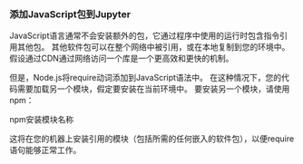 ### 添加JavaScript包到Jupyter

JavaScript语言通常不会安装额外的包，它通过程序中使用的运行时包含指令引用其他包。 其他软件包可以在整个网络中被引用，或在本地复制到您的环境中。 假设通过CDN通过网络访问一个库是一个更高效和更快的机制。

但是，Node.js将require动词添加到JavaScript语法中。 在这种情况下，您的代码需要加载另一个模块，假定要安装在当前环境中。 要安装另一个模块，请使用npm：

npm安装模块名称

这将在您的机器上安装引用的模块（包括所需的任何嵌入的软件包），以便require语句能够正常工作。